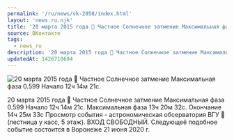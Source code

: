 ```yaml
---
permalink: '/ru/news/vk-2058/index.html'
layout: 'news.ru.njk'
title: '20 марта 2015 года 📅 Частное Солнечное затмение Максимальная фаза 0.599 Начало 12ч 14м 21с'
source: ВКонтакте
tags:
  - news_ru
description: '20 марта 2015 года 📅 Частное Солнечное затмение Максимальная фаза 0.599 Начало 12ч 14м 21с.'
updatedAt: 1426710694
---
```

![20 марта 2015 года 📅 Частное Солнечное затмение Максимальная фаза 0.599 Начало 12ч 14м 21с.](https://sun9-71.userapi.com/impf/HLakS5Bq0A_iYZWp_FebqporSqW6wrlC4MbHMw/co1UZheiZ44.jpg?size=730x548&quality=96&proxy=1&sign=c1982097462eb534479af08541093b8f&c_uniq_tag=xpm4PS7SGo-8I33EhmPOwX7sM2_d0GIPv4RIVq4P0dA&type=album)

20 марта 2015 года 📅
Частное Солнечное затмение
Максимальная фаза 0.599
Начало 12ч 14м 21с. Максимальная фаза 13ч 20м 32с. Окончание 14ч 25м 33с
Просмотр события - астрономическая обсерватория ВГУ 🔭 (лестница у касс, 5 этаж).
ВХОД СВОБОДНЫЙ.
Следующеё подобное событие состоится в Воронеже 21 июня 2020 г.
